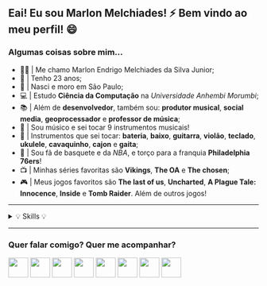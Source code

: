 ## Eai! Eu sou Marlon Melchiades! ⚡ Bem vindo ao meu perfil! 😄

 ### Algumas coisas sobre mim...
- 🧔🏻 | Me chamo Marlon Endrigo Melchiades da Silva Junior;
- 🎂 | Tenho 23 anos;
- 🏡 | Nasci e moro em São Paulo;
- 💻 | Estudo **Ciência da Computação** na *Universidade Anhembi Morumbi*;
- 📚 | Além de **desenvolvedor**, também sou: **produtor musical**, **social media**, **geoprocessador** e **professor de música**;
- 🎵 | Sou músico e sei tocar 9 instrumentos musicais! 
- 🎸 | Instrumentos que sei tocar: **bateria**, **baixo**, **guitarra**, **violão**, **teclado**, **ukulele**, **cavaquinho**, **cajon** e **gaita**;
- 🏀 | Sou fã de basquete e da *NBA*, e torço para a franquia **Philadelphia 76ers**!
- 📺 | Minhas séries favoritas são **Vikings**, **The OA** e **The chosen**;
- 🎮 | Meus jogos favoritos são **The last of us**, **Uncharted**, **A Plague Tale: Innocence**, **Inside** e **Tomb Raider**. Além de outros jogos!

***

<details>
  <summary> 💡 Skills 💡</summary>
  
### Linguagens
 
<div style="display: inline_block">
 <img align="center" alt="Js-Image" height="30" width="40" src="https://raw.githubusercontent.com/devicons/devicon/master/icons/javascript/javascript-plain.svg">
 <img align="center" alt="Ts-Image" height="30" width="40" src="https://raw.githubusercontent.com/devicons/devicon/master/icons/typescript/typescript-plain.svg">
 <img align="center" alt="Py-Image" height="30" width="40" src="https://raw.githubusercontent.com/devicons/devicon/master/icons/python/python-original.svg">
 <img align="center" alt="HTML-Image" height="30" width="40" src="https://raw.githubusercontent.com/devicons/devicon/master/icons/html5/html5-original.svg">
 <img align="center" alt="CSS-Image" height="30" width="40" src="https://raw.githubusercontent.com/devicons/devicon/master/icons/css3/css3-original.svg">
</div>

### Ferramentas

<div style="display: inline_block">
 <img align="center" alt="Npm-Image" height="30" width="40" src="https://raw.githubusercontent.com/devicons/devicon/master/icons/npm/npm-original-wordmark.svg">
 <img align="center" alt="Git-Image" height="30" width="40" src="https://raw.githubusercontent.com/devicons/devicon/master/icons/git/git-original.svg">
 <img align="center" alt="GitHub-Image" height="30" width="40" src="https://raw.githubusercontent.com/devicons/devicon/master/icons/github/github-original.svg">
 <img align="center" alt="Figma-Image" height="30" width="40" src="https://raw.githubusercontent.com/devicons/devicon/master/icons/figma/figma-original.svg">
 <img align="center" alt="Canva-Image" height="30" width="40" src="https://raw.githubusercontent.com/devicons/devicon/master/icons/canva/canva-original.svg">
 <img align="center" alt="CodePen-Image" height="30" width="40" src="https://raw.githubusercontent.com/devicons/devicon/master/icons/codepen/codepen-plain.svg">
 <img align="center" alt="jsfiddle-Image" height="40" width="40" src="https://cdn.icon-icons.com/icons2/2699/PNG/512/jsfiddle_logo_icon_167783.png">
 <img align="center" alt="Eslint-Image" height="30" width="40" src="https://raw.githubusercontent.com/devicons/devicon/master/icons/eslint/eslint-original.svg">
 <img align="center" alt="Sketch-Image" height="30" width="40" src="https://raw.githubusercontent.com/devicons/devicon/master/icons/sketch/sketch-original.svg">
 <img align="center" alt="VsCode-Image" height="30" width="40" src="https://raw.githubusercontent.com/devicons/devicon/master/icons/vscode/vscode-original.svg">
 <img align="center" alt="Sublime-Image" height="40" width="40" src="https://cdn.icon-icons.com/icons2/3053/PNG/512/sublime_text_alt_macos_bigsur_icon_189684.png">
 <img align="center" alt="Sass-Image" height="30" width="40" src="https://raw.githubusercontent.com/devicons/devicon/master/icons/sass/sass-original.svg">
</div>
  
### Bibliotecas e frameworks
 
<div style="display: inline_block">
 <img align="center" alt="React-Image" height="30" width="40" src="https://raw.githubusercontent.com/devicons/devicon/master/icons/react/react-original.svg">
 <img align="center" alt="Vue-Image" height="30" width="40" src="https://raw.githubusercontent.com/devicons/devicon/master/icons/vuejs/vuejs-original.svg">
 <img align="center" alt="Angularjs-Image" height="30" width="40" src="https://raw.githubusercontent.com/devicons/devicon/master/icons/angularjs/angularjs-original.svg">
 <img align="center" alt="Jquery-Image" height="30" width="40" src="https://raw.githubusercontent.com/devicons/devicon/master/icons/jquery/jquery-original.svg">
 <img align="center" alt="bootstrap-Image" height="30" width="40" src="https://raw.githubusercontent.com/devicons/devicon/master/icons/bootstrap/bootstrap-original.svg">
 <img align="center" alt="Gulp-Image" height="30" width="40" src="https://raw.githubusercontent.com/devicons/devicon/master/icons/gulp/gulp-plain.svg">
 <img align="center" alt="Nodejs-Image" height="30" width="40" src="https://raw.githubusercontent.com/devicons/devicon/master/icons/nodejs/nodejs-original.svg">
</div>

### Sistemas Operacionais

<div style="display: inline_block">
 <img align="center" alt="Android-Image" height="30" width="40" src="https://raw.githubusercontent.com/devicons/devicon/master/icons/android/android-original.svg">
 <img align="center" alt="Apple-Image" height="30" width="40" src="https://raw.githubusercontent.com/devicons/devicon/master/icons/apple/apple-original.svg">
 <img align="center" alt="Linux-Image" height="30" width="40" src="https://raw.githubusercontent.com/devicons/devicon/master/icons/linux/linux-original.svg">
 <img align="center" alt="Windows-Image" height="30" width="40" src="https://raw.githubusercontent.com/devicons/devicon/master/icons/windows8/windows8-original.svg">
</div>
 
### Navegadores

<div style="display: inline_block">
 <img align="center" alt="Chrome-Image" height="30" width="40" src="https://raw.githubusercontent.com/devicons/devicon/master/icons/chrome/chrome-original.svg">
 <img align="center" alt="Firefox-Image" height="30" width="40" src="https://raw.githubusercontent.com/devicons/devicon/master/icons/firefox/firefox-original.svg">
 <img align="center" alt="Opera-Image" height="30" width="40" src="https://raw.githubusercontent.com/devicons/devicon/master/icons/opera/opera-original.svg">
 <img align="center" alt="Safari-Image" height="30" width="40" src="https://raw.githubusercontent.com/devicons/devicon/master/icons/safari/safari-original.svg">
 <img align="center" alt="Edge-Image" height="30" width="30" src="https://cdn.icon-icons.com/icons2/2552/PNG/512/edge_browser_logo_icon_152998.png">
</div>

### Outros softwares

<div style="display: inline_block">
 <img align="center" alt="Drive-Image" height="40" width="40" src="https://cdn.icon-icons.com/icons2/1011/PNG/512/Google_Drive_icon-icons.com_75713.png">
 <img align="center" alt="AutoCad-Image" height="40" width="40" src="https://cdn.icon-icons.com/icons2/195/PNG/256/Autocad_23637.png">
 <img align="center" alt="Icloud-Image" height="40" width="40" src="https://cdn.icon-icons.com/icons2/1826/PNG/512/4202118icloudlogosocialsocialmedia-115699_115602.png">
 <img align="center" alt="Audacity-Image" height="40" width="40" src="https://cdn.icon-icons.com/icons2/112/PNG/512/audacity_18937.png">
 <img align="center" alt="Excel-Image" height="40" width="40" src="https://cdn.icon-icons.com/icons2/2397/PNG/512/microsoft_office_excel_logo_icon_145720.png">
 <img align="center" alt="Word-Image" height="40" width="40" src="https://cdn.icon-icons.com/icons2/2397/PNG/512/microsoft_office_word_logo_icon_145724.png">
 <img align="center" alt="PowerPoint-Image" height="40" width="40" src="https://cdn.icon-icons.com/icons2/2397/PNG/512/microsoft_power_point_office_logo_icon_145723.png">
 <img align="center" alt="Trello-Image" height="40" width="40" src="https://raw.githubusercontent.com/devicons/devicon/master/icons/trello/trello-plain.svg">
 <img align="center" alt="scratch-Image" height="40" width="40" src="https://cdn.icon-icons.com/icons2/2699/PNG/512/mit_scratch_logo_icon_169957.png">
</div>
 

### Idiomas
  <div>
    Fluente
    <img align="top" alt="Portuguese" height="25" width="25" src="https://cdn.icon-icons.com/icons2/107/PNG/512/brazil_18295.png">
  </div>
  <div>
    Intermediário 
    <img align="top" alt="English" height="25" width="25" src="https://cdn.icon-icons.com/icons2/107/PNG/512/usa_18285.png">
    <img align="top" alt="Espanish" height="25" width="25" src="https://cdn.icon-icons.com/icons2/83/PNG/512/spain_15806.png">
  </div>
  <div>
    Iniciante
    <img align="top" alt="Germany" height="25" width="25" src="https://cdn.icon-icons.com/icons2/107/PNG/512/germany_18269.png">
  </div>
</details>

***

  ### Quer falar comigo? Quer me acompanhar?
   <a href = "mailto:marlonendrigosilva@gmail.com"><img align="center" height="40" width="40" src="https://cdn.icon-icons.com/icons2/1195/PNG/512/1490889681-email_82528.png" target="_blank"></a> 
   <a href="https://www.linkedin.com/in/marlon-melchiades/" target="_blank"><img align="center" height="40" width="40" src="https://cdn.icon-icons.com/icons2/805/PNG/512/linkedin_icon-icons.com_65929.png" target="_blank"></a>
   <a href="https://twitter.com/marlonendjr" target="_blank"><img align="center" height="40" width="40" src="https://cdn.icon-icons.com/icons2/1211/PNG/512/1491579542-yumminkysocialmedia22_83078.png" target="_blank"></a>
   <a href="https://api.whatsapp.com/send?phone=5511953459207&text=Ol%C3%A1%2C%20Marlon!%20Tudo%20bem%3F" target="_blank"><img align="center" height="40" width="40" src="https://cdn.icon-icons.com/icons2/1945/PNG/512/iconfinder-whatsapp-4661617_122497.png" target="_blank"></a>
   <a href="https://youtube.com/playlist?list=PLmY2V8OazEyAqt9BdB4_DpFpqmD90igC2" target="_blank"><img align="center" height="40" width="40" src="https://cdn.icon-icons.com/icons2/1211/PNG/512/1491580651-yumminkysocialmedia28_83061.png" target="_blank"></a>
   <a href="https://www.twitch.tv/marlonmelchiades" target="_blank"><img align="center" height="40" width="40" src="https://cdn.icon-icons.com/icons2/2407/PNG/512/twitch_icon_146123.png"></a>
   <a href="https://discord.gg/EQNjQxgs" target="_blank"><img align="center" height="40" width="40" src="https://cdn.icon-icons.com/icons2/1945/PNG/512/iconfinder-discord-4661587_122459.png" target="_blank"></a>
   <a href="https://drive.google.com/file/d/19uOkJ8Wrg5IbmZurHKt8oeclvYziP07r/view?usp=sharing" target="_blank"><img align="center" height="40" width="40" src="https://cdn.icon-icons.com/icons2/1880/PNG/512/iconfinder-share-4341323_120546.png" target="_blank"></a>




